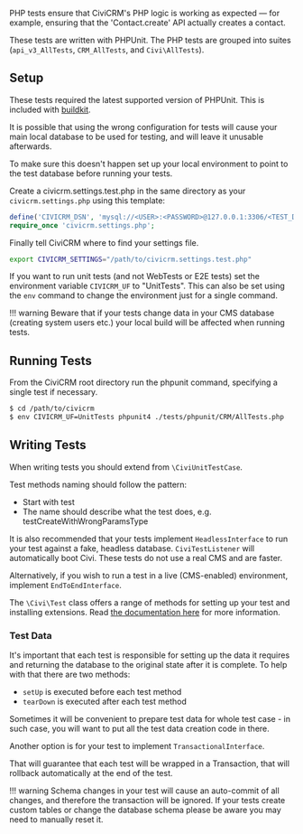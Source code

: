 PHP tests ensure that CiviCRM's PHP logic is working as expected &mdash; for example,
ensuring that the 'Contact.create' API actually creates a contact.

These tests are written with PHPUnit. The PHP tests are grouped into suites
(`api_v3_AllTests`, `CRM_AllTests`, and `Civi\AllTests`).

## Setup

These tests required the latest supported version of PHPUnit. This is included
with [buildkit](/tools/buildkit.md).

It is possible that using the wrong configuration for tests will cause your main
local database to be used for testing, and will leave it unusable afterwards.

To make sure this doesn't happen set up your local environment to point to the
test database before running your tests.

Create a civicrm.settings.test.php in the same directory as your
`civicrm.settings.php` using this template:

```php
define('CIVICRM_DSN', 'mysql://<USER>:<PASSWORD>@127.0.0.1:3306/<TEST_DB_NAME>?new_link=true');
require_once 'civicrm.settings.php';
```

Finally tell CiviCRM where to find your settings file.

```bash
export CIVICRM_SETTINGS="/path/to/civicrm.settings.test.php"
```

If you want to run unit tests (and not WebTests or E2E tests) set the
environment variable `CIVICRM_UF` to "UnitTests". This can also be set using the
`env` command to change the environment just for a single command.

!!! warning
    Beware that if your tests change data in your CMS database
    (creating system users etc.) your local build will be affected when running
    tests.

## Running Tests

From the CiviCRM root directory run the phpunit command, specifying a single
test if necessary.

```bash
$ cd /path/to/civicrm
$ env CIVICRM_UF=UnitTests phpunit4 ./tests/phpunit/CRM/AllTests.php
```

## Writing Tests

When writing tests you should extend from `\CiviUnitTestCase`.

Test methods naming should follow the pattern:

- Start with test
- The name should describe what the test does, e.g. testCreateWithWrongParamsType

It is also recommended that your tests implement `HeadlessInterface` to run your
test against a fake, headless database. `CiviTestListener` will automatically
boot Civi. These tests do not use a real CMS and are faster.

Alternatively, if you wish to run a test in a live (CMS-enabled) environment,
implement `EndToEndInterface`.

The `\Civi\Test` class offers a range of methods for setting up your test and
installing extensions. Read [the documentation here][civi-test-class] for more
information.

### Test Data

It's important that each test is responsible for setting up the data it requires
and returning the database to the original state after it is complete. To help
with that there are two methods:

- `setUp` is executed before each test method
- `tearDown` is executed after each test method

Sometimes it will be convenient to prepare test data for whole test case -
in such case, you will want to put all the test data creation code in there.

Another option is for your test to implement `TransactionalInterface`.

That will guarantee that each test will be wrapped in a Transaction, that will
rollback automatically at the end of the test.

!!! warning
    Schema changes in your test will cause an auto-commit of all changes, and
    therefore the transaction will be ignored. If your tests create custom tables
    or change the database schema please be aware you may need to manually reset
    it.

[civi-test-class]: https://github.com/civicrm/org.civicrm.testapalooza/blob/master/civi-test.md
